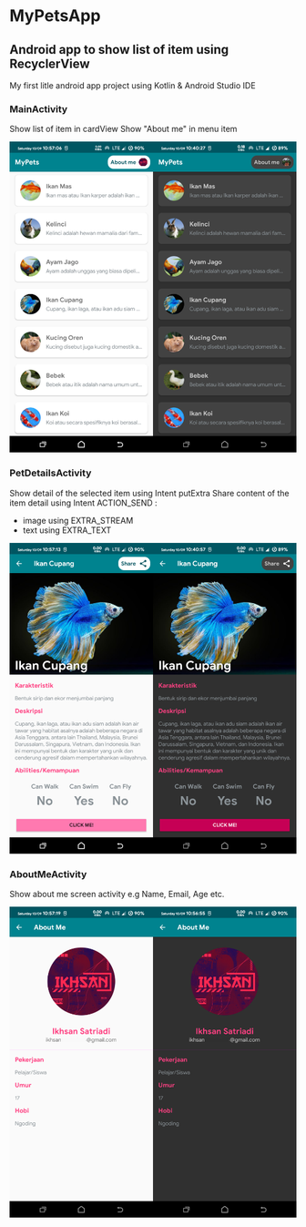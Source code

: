 # MyPetsApp
## Android app to show list of item using RecyclerView

My first litle android app project using Kotlin & Android Studio IDE

### MainActivity
Show list of item in cardView
Show "About me" in menu item

![Alt text](/Screenshot/MainActivity.png?raw=true "MainActivity")

### PetDetailsActivity
Show detail of the selected item using Intent putExtra
Share content of the item detail using Intent ACTION_SEND :
- image using EXTRA_STREAM
- text using EXTRA_TEXT

![Alt text](/Screenshot/PetDetailsActivity.png?raw=true "PetDetailsActivity")

### AboutMeActivity
Show about me screen activity e.g Name, Email, Age etc.

![Alt text](/Screenshot/AboutMeActivity.png?raw=true "MainActivity")